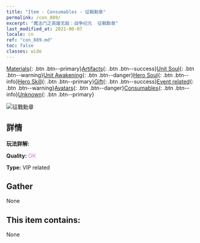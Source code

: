 ```yaml
---
title: "Item - Consumables - 征戰勳章"
permalink: /con_889/
excerpt: "魔法门之英雄无敌：战争纪元  征戰勳章"
last_modified_at: 2021-06-07
locale: cn
ref: "con_889.md"
toc: false
classes: wide
---
```

 [Materials](/ItemsCN/){: .btn .btn--primary}[Artifacts](/ItemsCN/Artifacts/){: .btn .btn--success}[Unit Soul](/ItemsCN/UnitSoul/){: .btn .btn--warning}[Unit Awakening](/ItemsCN/UnitAwakening/){: .btn .btn--danger}[Hero Soul](/ItemsCN/HeroSoul/){: .btn .btn--info}[Hero Skill](/ItemsCN/HeroSkill/){: .btn .btn--primary}[Gift](/ItemsCN/Gift/){: .btn .btn--success}[Event related](/ItemsCN/Events/){: .btn .btn--warning}[Avatars](/ItemsCN/Avatars/){: .btn .btn--danger}[Consumables](/ItemsCN/Consumables/){: .btn .btn--info}[Unknown](/ItemsCN/Unknown/){: .btn .btn--primary}

 ![征戰勳章](/images/t/i_39980.png)

## 詳情
 **玩法詳解:** 

 **Quality:** <span style="color: #DA70D6">OK</span>

 **Type:** VIP related

## Gather

  None

## This item contains:

  None

